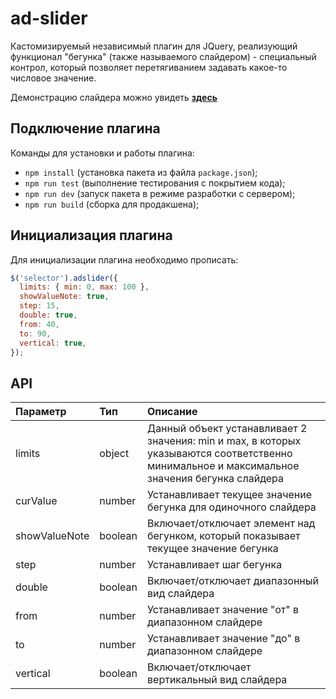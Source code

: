 # ad-slider

Кастомизируемый независимый плагин для JQuery, реализующий функционал "бегунка" (также называемого слайдером) - специальный контрол, который позволяет перетягиванием задавать какое-то числовое значение.

Демонстрацию слайдера можно увидеть [**здесь**](https://artemdmitrenko.github.io/ad-slider/)
## Подключение плагина
Команды для установки и работы плагина:
* `npm install` (установка пакета из файла `package.json`);
* `npm run test` (выполнение тестирования с покрытием кода);
* `npm run dev` (запуск пакета в режиме разработки с сервером);
* `npm run build` (сборка для продакшена);
## Инициализация плагина
Для инициализации плагина необходимо прописать:
```javascript
$('selector').adslider({
  limits: { min: 0, max: 100 },
  showValueNote: true,
  step: 15,
  double: true,
  from: 40,
  to: 90,
  vertical: true,
});
```
## API
|Параметр|Тип   |Описание      |
|:-------|:-----|:-------------|
|limits  |object|Данный объект устанавливает 2 значения: min и max, в которых указываются соответственно минимальное и максимальное значения бегунка слайдера
 curValue|number|Устанавливает текущее значение бегунка для одиночного слайдера
 showValueNote|boolean|Включает/отключает элемент над бегунком, который показывает текущее значение бегунка
 step|number|Устанавливает шаг бегунка
 double|boolean|Включает/отключает диапазонный вид слайдера
 from|number|Устанавливает значение "от" в диапазонном слайдере
 to|number|Устанавливает значение "до" в диапазонном слайдере
 vertical|boolean|Включает/отключает вертикальный вид слайдера





